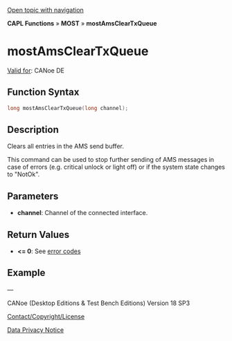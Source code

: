 [Open topic with navigation](../../../../../CANoeDEFamily.htm#Topics/CAPLFunctions/MOST/Functions/CAPLfunctionMOSTAmsClearTxQueue.md)

**CAPL Functions** » **MOST** » **mostAmsClearTxQueue**

# mostAmsClearTxQueue

[Valid for](../../../Shared/FeatureAvailability.md): CANoe DE

## Function Syntax

```c
long mostAmsClearTxQueue(long channel);
```

## Description

Clears all entries in the AMS send buffer.

This command can be used to stop further sending of AMS messages in case of errors (e.g. critical unlock or light off) or if the system state changes to "NotOk".

## Parameters

- **channel**: Channel of the connected interface.

## Return Values

- **\<= 0**: See [error codes](../CAPLfunctionsMOSTErrorCodes.md)

## Example

—

CANoe (Desktop Editions & Test Bench Editions) Version 18 SP3

[Contact/Copyright/License](../../../Shared/ContactCopyrightLicense.md)

[Data Privacy Notice](https://www.vector.com/int/en/company/get-info/privacy-policy/)
